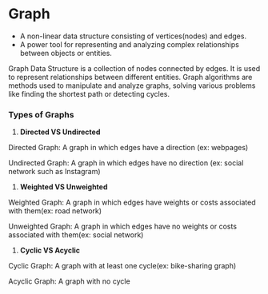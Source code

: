 # Graph

- A non-linear data structure consisting of vertices(nodes) and edges.
- A power tool for representing and analyzing complex relationships between objects or entities.

Graph Data Structure is a collection of nodes connected by edges. It is used to represent relationships between different entities. Graph algorithms are methods used to manipulate and analyze graphs, solving various problems like finding the shortest path or detecting cycles.

### Types of Graphs

1. **Directed VS Undirected**

Directed Graph: A graph in which edges have a direction (ex: webpages)

Undirected Graph: A graph in which edges have no direction (ex: social network such as Instagram)

1. **Weighted VS Unweighted**

Weighted Graph: A graph in which edges have weights or costs associated with them(ex: road network)

Unweighted Graph: A graph in which edges have no weights or costs associated with them(ex: social network)

1. **Cyclic VS Acyclic**

Cyclic Graph: A graph with at least one cycle(ex: bike-sharing graph)

Acyclic Graph: A graph with no cycle